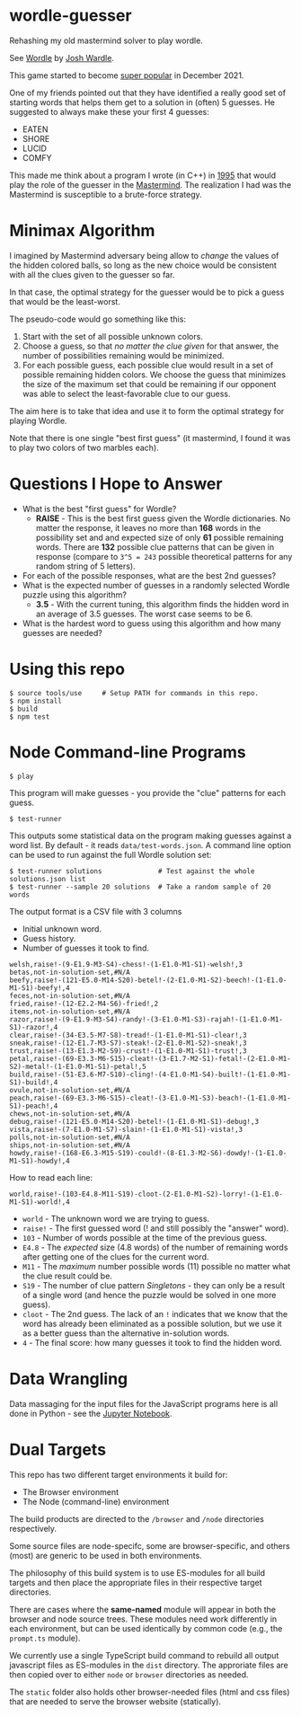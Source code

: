 # wordle-guesser

Rehashing my old mastermind solver to play wordle.

See [Wordle](https://www.powerlanguage.co.uk/wordle/) by
[Josh Wardle](https://github.com/powerlanguage).

This game started to become
[super popular](https://www.nytimes.com/2022/01/03/technology/wordle-word-game-creator.html)
in December 2021.

One of my friends pointed out that they have identified a really good set of starting
words that helps them get to a solution in (often) 5 guesses.  He suggested to always
make these your first 4 guesses:

- EATEN
- SHORE
- LUCID
- COMFY

This made me think about a program I wrote (in C++) in
[1995](https://github.com/mckoss/startpad/blob/6d30b86ae81bb74c551a3116e75527110ca5c7be/labs/cpp/Mastermind/Mstrmind.cpp)
that would play the role of the guesser in the [Mastermind](https://webgamesonline.com/mastermind/).  The realization
I had was the Mastermind is susceptible to a brute-force strategy.

# Minimax Algorithm

I imagined by Mastermind adversary being allow to *change* the values of the hidden
colored balls, so long as the new choice would be consistent with all the clues
given to the guesser so far.

In that case, the optimal strategy for the guesser would be to pick a guess that would
be the least-worst.

The pseudo-code would go something like this:

1. Start with the set of all possible unknown colors.
2. Choose a guess, so that *no matter the clue given* for that answer,
   the number of possibilities remaining would be minimized.
3. For each possible guess, each possible clue would result in a set of
   possible remaining hidden colors.  We choose the guess that minimizes
   the size of the maximum set that could be remaining if our opponent
   was able to select the least-favorable clue to our guess.

The aim here is to take that idea and use it to form the optimal strategy
for playing Wordle.

Note that there is one single "best first guess" (it mastermind, I found it
was to play two colors of two marbles each).

# Questions I Hope to Answer

- What is the best "first guess" for Wordle?
  - **RAISE** - This is the best first guess given the Wordle dictionaries.
    No matter the response, it leaves no more than **168** words in the possibility
    set and and expected size of only **61** possible remaining words.  There
    are **132** possible clue patterns that can be given in response (compare
    to `3^5 = 243` possible theoretical patterns for any random string of 5
    letters).
- For each of the possible responses, what are the best 2nd guesses?
- What is the expected number of guesses in a randomly selected Wordle
  puzzle using this algorithm?
  - **3.5** - With the current tuning, this algorithm finds the hidden word
  in an average of 3.5 guesses.  The worst case seems to be 6.
- What is the hardest word to guess using this algorithm and how many guesses
  are needed?

# Using this repo

```
$ source tools/use     # Setup PATH for commands in this repo.
$ npm install
$ build
$ npm test
```

# Node Command-line Programs

```
$ play
```

This program will make guesses - you provide the "clue" patterns for each guess.

```
$ test-runner
```

This outputs some statistical data on the program making guesses against
a word list.  By default - it reads `data/test-words.json`.  A command
line option can be used to run against the full Wordle solution set:

```
$ test-runner solutions              # Test against the whole solutions.json list
$ test-runner --sample 20 solutions  # Take a random sample of 20 words
```

The output format is a CSV file with 3 columns

- Initial unknown word.
- Guess history.
- Number of guesses it took to find.

```
welsh,raise!-(9-E1.9-M3-S4)-chess!-(1-E1.0-M1-S1)-welsh!,3
betas,not-in-solution-set,#N/A
beefy,raise!-(121-E5.0-M14-S20)-betel!-(2-E1.0-M1-S2)-beech!-(1-E1.0-M1-S1)-beefy!,4
feces,not-in-solution-set,#N/A
fried,raise!-(12-E2.2-M4-S6)-fried!,2
items,not-in-solution-set,#N/A
razor,raise!-(9-E1.9-M3-S4)-randy!-(3-E1.0-M1-S3)-rajah!-(1-E1.0-M1-S1)-razor!,4
clear,raise!-(34-E3.5-M7-S8)-tread!-(1-E1.0-M1-S1)-clear!,3
sneak,raise!-(12-E1.7-M3-S7)-steak!-(2-E1.0-M1-S2)-sneak!,3
trust,raise!-(13-E1.3-M2-S9)-crust!-(1-E1.0-M1-S1)-trust!,3
petal,raise!-(69-E3.3-M6-S15)-cleat!-(3-E1.7-M2-S1)-fetal!-(2-E1.0-M1-S2)-metal!-(1-E1.0-M1-S1)-petal!,5
build,raise!-(51-E3.6-M7-S10)-cling!-(4-E1.0-M1-S4)-built!-(1-E1.0-M1-S1)-build!,4
ovule,not-in-solution-set,#N/A
peach,raise!-(69-E3.3-M6-S15)-cleat!-(3-E1.0-M1-S3)-beach!-(1-E1.0-M1-S1)-peach!,4
chews,not-in-solution-set,#N/A
debug,raise!-(121-E5.0-M14-S20)-betel!-(1-E1.0-M1-S1)-debug!,3
vista,raise!-(7-E1.0-M1-S7)-slain!-(1-E1.0-M1-S1)-vista!,3
polls,not-in-solution-set,#N/A
ships,not-in-solution-set,#N/A
howdy,raise!-(168-E6.3-M15-S19)-could!-(8-E1.3-M2-S6)-dowdy!-(1-E1.0-M1-S1)-howdy!,4
```

How to read each line:

```
world,raise!-(103-E4.8-M11-S19)-cloot-(2-E1.0-M1-S2)-lorry!-(1-E1.0-M1-S1)-world!,4
```

- `world` - The unknown word we are trying to guess.
- `raise!` - The first guessed word (! and still possibly the "answer" word).
- `103` - Number of words possible at the time of the previous guess.
- `E4.8` - The *expected* size (4.8 words) of the number of remaining words
  after getting one of the clues for the current word.
- `M11` - The *maximum* number possible words (11) possible no matter what the
  clue result could be.
- `S19` - The number of clue pattern *Singletons* - they can only be a result
  of a single word (and hence the puzzle would be solved in one more guess).
- `cloot` - The 2nd guess.  The lack of an `!` indicates that we know that the
  word has already been eliminated as a possible solution, but we use it as
  a better guess than the alternative in-solution words.
- `4` - The final score: how many guesses it took to find the hidden word.


# Data Wrangling

Data massaging for the input files for the JavaScript programs here is all done
in Python - see the [Jupyter Notebook](./tools/notebook.ipynb).

# Dual Targets

This repo has two different target environments it build for:

- The Browser environment
- The Node (command-line) environment

The build products are directed to the `/browser` and `/node` directories
respectively.

Some source files are node-specifc, some are browser-specific, and others (most)
are generic to be used in both environments.

The philosophy of this build system is to use ES-modules for all build targets
and then place the appropriate files in their respective target directories.

There are cases where the **same-named** module will appear in both the
browser and node source trees.  These modules need work differently in each
environment, but can be used identically by common code (e.g., the `prompt.ts`
module).

We currently use a single TypeScript build command to rebuild all output
javascript files as ES-modules in the `dist` directory.  The approriate files are
then copied over to either `node` or `browser` directories as needed.

The `static` folder also holds other browser-needed files (html and css files)
that are needed to serve the browser website (statically).